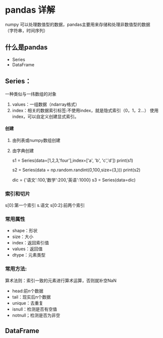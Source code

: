 # pandas 详解

numpy 可以处理数值型的数据，pandas主要用来存储和处理非数值型的数据
（字符串，时间序列）

## 什么是pandas
- Series
- DataFrame

## Series：
一种类似与一纬数组的对象
1. values：一组数据（ndarray格式）
2. index：相关的数据索引标签:不使用index，就是隐式索引（0，1，2...）
使用index，可以自定义创建显式索引。

#### 创建
1. 由列表或numpy数组创建
2. 由字典创建

        
    s1 = Series(data=[1,2,3,'four'],index=['a', 'b', 'c','d'])
    print(s1)
    
    s2 = Series(data = np.random.randint(0,100,size=(3,)))
    print(s2)

    dic = {'语文':100,'数学':200,'英语':1000}
    s3  = Series(data=dic)

### 索引和切片
s[0]:第一个索引
s.语文
s[0:2]:前两个索引

### 常用属性
- shape：形状
- size：大小
- index：返回索引值
- values：返回值
- dtype：元素类型

### 常用方法:
算术法则：索引一致的元素进行算术运算，否则就补空NaN

- head:前n个数据
- tail：现实后n个数据
- unique：去重复
- isnull：检测是否有空值
- notnull；检测是否为非空


## DataFrame